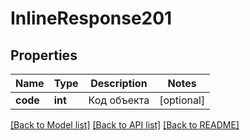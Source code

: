 # InlineResponse201

## Properties
Name | Type | Description | Notes
------------ | ------------- | ------------- | -------------
**code** | **int** | Код объекта | [optional] 

[[Back to Model list]](../README.md#documentation-for-models) [[Back to API list]](../README.md#documentation-for-api-endpoints) [[Back to README]](../README.md)

